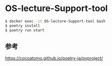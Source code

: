 # OS-lecture-Support-tool

```sh
$ docker exec -it OS-lecture-Support-tool bash
$ poetry install
$ poetry run start
```

## 参考

https://cocoatomo.github.io/poetry-ja/pyproject/
